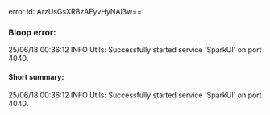 error id: ArzUsGsXRBzAEyvHyNAl3w==
### Bloop error:

25/06/18 00:36:12 INFO Utils: Successfully started service 'SparkUI' on port 4040.
#### Short summary: 

25/06/18 00:36:12 INFO Utils: Successfully started service 'SparkUI' on port 4040.
